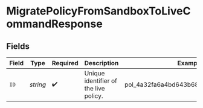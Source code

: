 # MigratePolicyFromSandboxToLiveCommandResponse


## Fields

| Field                                 | Type                                  | Required                              | Description                           | Example                               |
| ------------------------------------- | ------------------------------------- | ------------------------------------- | ------------------------------------- | ------------------------------------- |
| `ID`                                  | *string*                              | :heavy_check_mark:                    | Unique identifier of the live policy. | pol_4a32fa6a4bd643b689b111ab8e80a6d8  |